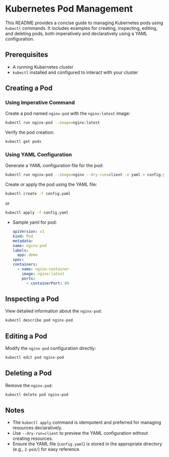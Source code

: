 # Kubernetes Pod Management

This README provides a concise guide to managing Kubernetes pods using `kubectl` commands. It includes examples for creating, inspecting, editing, and deleting pods, both imperatively and declaratively using a YAML configuration.

## Prerequisites

- A running Kubernetes cluster
- `kubectl` installed and configured to interact with your cluster

## Creating a Pod

### Using Imperative Command

Create a pod named `nginx-pod` with the `nginx:latest` image:

```bash
kubectl run nginx-pod --image=nginx:latest
```

Verify the pod creation:

```bash
kubectl get pods
```

### Using YAML Configuration

Generate a YAML configuration file for the pod:

```bash
kubectl run nginx-pod --image=nginx --dry-run=client -o yaml > config.yaml
```

Create or apply the pod using the YAML file:

```bash
kubectl create -f config.yaml
```

or

```bash
kubectl apply -f config.yaml
```

- Sample yaml for pod:

  ```yml
  apiVersion: v1
  kind: Pod
  metadata:
  name: nginx-pod
  labels:
    app: demo
  spec:
  containers:
    - name: nginx-container
      image: nginx:latest
      ports:
        - containerPort: 80
  ```

## Inspecting a Pod

View detailed information about the `nginx-pod`:

```bash
kubectl describe pod nginx-pod
```

## Editing a Pod

Modify the `nginx-pod` configuration directly:

```bash
kubectl edit pod nginx-pod
```

## Deleting a Pod

Remove the `nginx-pod`:

```bash
kubectl delete pod nginx-pod
```

## Notes

- The `kubectl apply` command is idempotent and preferred for managing resources declaratively.
- Use `--dry-run=client` to preview the YAML configuration without creating resources.
- Ensure the YAML file (`config.yaml`) is stored in the appropriate directory (e.g., `2-pod/`) for easy reference.

